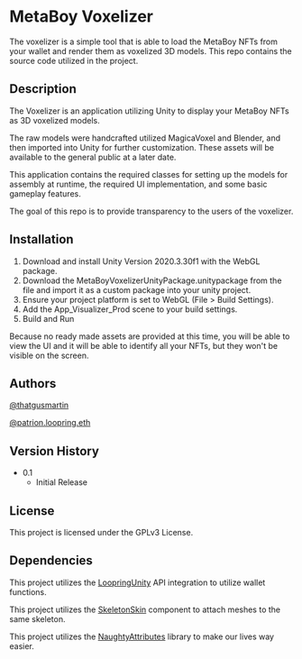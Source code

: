 # MetaBoy Voxelizer

The voxelizer is a simple tool that is able to load the MetaBoy NFTs from your wallet and render them as voxelized 3D models. This repo contains the source code utilized in the project.

## Description

The Voxelizer is an application utilizing Unity to display your MetaBoy NFTs as 3D voxelized models. 

The raw models were handcrafted utilized MagicaVoxel and Blender, and then imported into Unity for further customization. These assets will be available to the general public at a later date.

This application contains the required classes for setting up the models for assembly at runtime, the required UI implementation, and some basic gameplay features. 

The goal of this repo is to provide transparency to the users of the voxelizer.

## Installation

1. Download and install Unity Version 2020.3.30f1 with the WebGL package.
2. Download the MetaBoyVoxelizerUnityPackage.unitypackage from the file and import it as a custom package into your unity project.
3. Ensure your project platform is set to WebGL (File > Build Settings).
4. Add the App_Visualizer_Prod scene to your build settings.
5. Build and Run

Because no ready made assets are provided at this time, you will be able to view the UI and it will be able to identify all your NFTs, but they won't be visible on the screen.

## Authors

[@thatgusmartin](https://twitter.com/thatgusmartin)

[@patrion.loopring.eth](https://twitter.com/PatrionDigital)

## Version History

* 0.1
    * Initial Release

## License

This project is licensed under the GPLv3 License.

## Dependencies

This project utilizes the [LoopringUnity](https://github.com/LoopMonsters/LoopringUnity) API integration to utilize wallet functions.

This project utilizes the [SkeletonSkin](https://github.com/DMeville/SkeletonSkin) component to attach meshes to the same skeleton.

This project utilizes the [NaughtyAttributes](https://assetstore.unity.com/packages/tools/utilities/naughtyattributes-129996) library to make our lives way easier.
